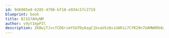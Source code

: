 ```yaml
---
id: 9d6005e8-6285-4798-bf18-e934c57c2719
blueprint: book
title: BJ1G7AHyNM
author: v9ytImpP3l
description: ZKBwjTJvcfCD6rimYSGfDy6agC1bxaUSzQviUARiL7CYR29n7UAMW0Rb6aFu5k0yt6ycui8INewf4wl18p1IFBiveI0jXCFXnDYi
---
```

